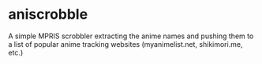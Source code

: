 # aniscrobble
A simple MPRIS scrobbler extracting the anime names and pushing them to a list of popular anime tracking websites (myanimelist.net, shikimori.me, etc.)
